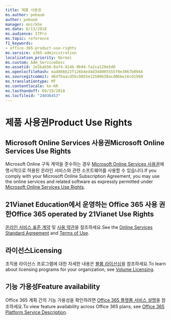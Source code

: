 ```yaml
---
title: 제품 사용권
ms.author: pebaum
author: pebaum
manager: mnirkhe
ms.date: 6/13/2018
ms.audience: ITPro
ms.topic: reference
f1_keywords:
- office-365-product-use-rights
ms.service: o365-administration
localization_priority: Normal
ms.custom: Adm_ServiceDesc
ms.assetid: 2e5bab56-0af4-414b-9b94-fa2ca129e5d0
ms.openlocfilehash: ea4866622f126b4ed4d348005555f0e3067b0944
ms.sourcegitcommit: d6dfbaacd56c0855e12500b38acd06be16cd1560
ms.translationtype: MT
ms.contentlocale: ko-KR
ms.lasthandoff: 09/19/2018
ms.locfileid: "24036453"
---
```

# <a name="product-use-rights"></a><span data-ttu-id="7408d-102">제품 사용권</span><span class="sxs-lookup"><span data-stu-id="7408d-102">Product Use Rights</span></span>

## <a name="microsoft-online-services-use-rights"></a><span data-ttu-id="7408d-103">Microsoft Online Services 사용권</span><span class="sxs-lookup"><span data-stu-id="7408d-103">Microsoft Online Services Use Rights</span></span>

<span data-ttu-id="7408d-104">Microsoft Online 구독 계약을 준수하는 경우 [Microsoft Online Services 사용권](https://www.microsoft.com/licensing/products/products.aspx)에 명시적으로 허용된 온라인 서비스와 관련 소프트웨어를 사용할 수 있습니다.</span><span class="sxs-lookup"><span data-stu-id="7408d-104">If you comply with your Microsoft Online Subscription Agreement, you may use the online services and related software as expressly permitted under [Microsoft Online Services Use Rights](https://www.microsoft.com/licensing/products/products.aspx).</span></span>
  
## <a name="office-365-operated-by-21vianet-use-rights"></a><span data-ttu-id="7408d-105">21Vianet Education에서 운영하는 Office 365 사용 권한</span><span class="sxs-lookup"><span data-stu-id="7408d-105">Office 365 operated by 21Vianet Use Rights</span></span>

<span data-ttu-id="7408d-106">[온라인 서비스 표준 계약](http://www.21vbluecloud.com/office365/O365-AgreeWebDir/) 및 [사용 약관](http://www.21vbluecloud.com/office365/O365-TOU/)을 참조하세요.</span><span class="sxs-lookup"><span data-stu-id="7408d-106">See the [Online Services Standard Agreement](http://www.21vbluecloud.com/office365/O365-AgreeWebDir/) and [Terms of Use](http://www.21vbluecloud.com/office365/O365-TOU/).</span></span>
  
## <a name="licensing"></a><span data-ttu-id="7408d-107">라이선스</span><span class="sxs-lookup"><span data-stu-id="7408d-107">Licensing</span></span>

<span data-ttu-id="7408d-108">조직용 라이선스 프로그램에 대한 자세한 내용은 [볼륨 라이선싱](https://go.microsoft.com/fwlink/?LinkId=393693)을 참조하세요.</span><span class="sxs-lookup"><span data-stu-id="7408d-108">To learn about licensing programs for your organization, see [Volume Licensing](https://go.microsoft.com/fwlink/?LinkId=393693).</span></span>
  
## <a name="feature-availability"></a><span data-ttu-id="7408d-109">기능 가용성</span><span class="sxs-lookup"><span data-stu-id="7408d-109">Feature availability</span></span>

<span data-ttu-id="7408d-110">Office 365 계획 간의 기능 가용성을 확인하려면 [Office 365 플랫폼 서비스 설명](https://technet.microsoft.com/en-us/library/office-365-platform-service-description.aspx)을 참조하세요.</span><span class="sxs-lookup"><span data-stu-id="7408d-110">To view feature availability across Office 365 plans, see [Office 365 Platform Service Description](https://technet.microsoft.com/en-us/library/office-365-platform-service-description.aspx).</span></span>
  

